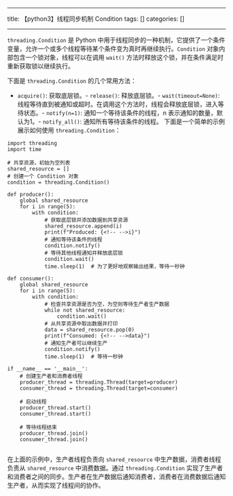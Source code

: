 
--- 
title:  【python3】线程同步机制 Condition 
tags: []
categories: [] 

---
`threading.Condition` 是 Python 中用于线程同步的一种机制，它提供了一个条件变量，允许一个或多个线程等待某个条件变为真时再继续执行。`Condition` 对象内部包含一个锁对象，线程可以在调用 `wait()` 方法时释放这个锁，并在条件满足时重新获取锁以继续执行。

下面是 `threading.Condition` 的几个常用方法：
- `acquire()`: 获取底层锁。- `release()`: 释放底层锁。- `wait(timeout=None)`: 线程等待直到被通知或超时。在调用这个方法时，线程会释放底层锁，进入等待状态。- `notify(n=1)`: 通知一个等待该条件的线程，n 表示通知的数量，默认为1。- `notify_all()`: 通知所有等待该条件的线程。
下面是一个简单的示例展示如何使用 `threading.Condition`：

```
import threading
import time

# 共享资源，初始为空列表
shared_resource = []
# 创建一个 Condition 对象
condition = threading.Condition()

def producer():
    global shared_resource
    for i in range(5):
        with condition:
            # 获取底层锁并添加数据到共享资源
            shared_resource.append(i)
            print(f"Produced: {<!-- -->i}")
            # 通知等待该条件的线程
            condition.notify()
            # 等待其他线程通知并释放底层锁
            condition.wait()
            time.sleep(1)  # 为了更好地观察输出结果，等待一秒钟

def consumer():
    global shared_resource
    for i in range(5):
        with condition:
            # 检查共享资源是否为空，为空则等待生产者生产数据
            while not shared_resource:
                condition.wait()
            # 从共享资源中取出数据并打印
            data = shared_resource.pop(0)
            print(f"Consumed: {<!-- -->data}")
            # 通知生产者可以继续生产
            condition.notify()
            time.sleep(1)  # 等待一秒钟

if __name__ == '__main__':
    # 创建生产者和消费者线程
    producer_thread = threading.Thread(target=producer)
    consumer_thread = threading.Thread(target=consumer)

    # 启动线程
    producer_thread.start()
    consumer_thread.start()

    # 等待线程结束
    producer_thread.join()
    consumer_thread.join()


```

在上面的示例中，生产者线程负责向 `shared_resource` 中生产数据，消费者线程负责从 `shared_resource` 中消费数据。通过 `threading.Condition` 实现了生产者和消费者之间的同步。生产者在生产数据后通知消费者，消费者在消费数据后通知生产者，从而实现了线程间的协作。
